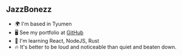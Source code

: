 ## JazzBonezz

* 🌍 I'm based in Tyumen
* 🖥️ See my portfolio at [GitHub](http://github.com/JazzBonezz)
* 🧠 I'm learning React, NodeJS, Rust
* 🔥 It's better to be loud and noticeable than quiet and beaten down.


